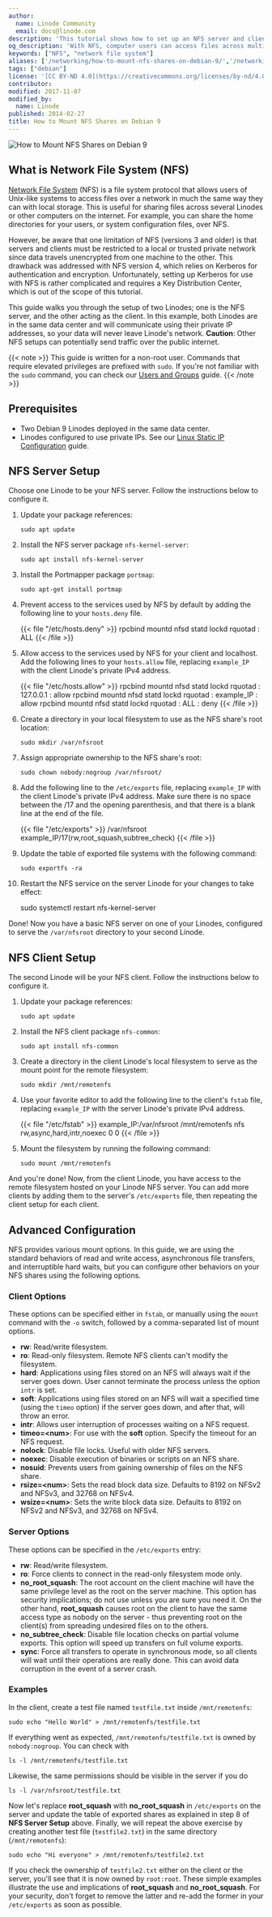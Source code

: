 ```yaml
---
author:
  name: Linode Community
  email: docs@linode.com
description: 'This tutorial shows how to set up an NFS server and client for remote file access on Debian.'
og_description: 'With NFS, computer users can access files across multiple servers on a network. This guide sets up two Linodes for file sharing as an NFS server and client.'
keywords: ["NFS", "network file system"]
aliases: ['/networking/how-to-mount-nfs-shares-on-debian-9/','/networking/basic-nfs-configuration-on-debian-7/','/networking/file-transfer/basic-nfs-debian/','/networking/how-to-mount-nfs-shares-on-debian-8/']
tags: ["debian"]
license: '[CC BY-ND 4.0](https://creativecommons.org/licenses/by-nd/4.0)'
contributor:
modified: 2017-11-07
modified_by:
  name: Linode
published: 2014-02-27
title: How to Mount NFS Shares on Debian 9
---
```


![How to Mount NFS Shares on Debian 9](mount-nfs-shares-deb-9-title.jpg "How to Mount NFS Shares on Debian 9")

## What is Network File System (NFS)

[Network File System](https://en.wikipedia.org/wiki/Network_File_System) (NFS) is a file system protocol that allows users of Unix-like systems to access files over a network in much the same way they can with local storage. This is useful for sharing files across several Linodes or other computers on the internet. For example, you can share the home directories for your users, or system configuration files, over NFS.

However, be aware that one limitation of NFS (versions 3 and older) is that servers and clients must be restricted to a local or trusted private network since data travels unencrypted from one machine to the other. This drawback was addressed with NFS version 4, which relies on Kerberos for authentication and encryption. Unfortunately, setting up Kerberos for use with NFS is rather complicated and requires a Key Distribution Center, which is out of the scope of this tutorial.

This guide walks you through the setup of two Linodes; one is the NFS server, and the other acting as the client. In this example, both Linodes are in the same data center and will communicate using their private IP addresses, so your data will never leave Linode's network. **Caution**: Other NFS setups can potentially send traffic over the public internet.

{{< note >}}
This guide is written for a non-root user. Commands that require elevated privileges are prefixed with `sudo`. If you're not familiar with the `sudo` command, you can check our [Users and Groups](/docs/tools-reference/linux-users-and-groups) guide.
{{< /note >}}

## Prerequisites

-   Two Debian 9 Linodes deployed in the same data center.
-   Linodes configured to use private IPs. See our [Linux Static IP Configuration](/docs/networking/linux-static-ip-configuration) guide.

## NFS Server Setup

Choose one Linode to be your NFS server. Follow the instructions below to configure it.

1.  Update your package references:

        sudo apt update

2.  Install the NFS server package `nfs-kernel-server`:

        sudo apt install nfs-kernel-server

3.  Install the Portmapper package `portmap`:

        sudo apt-get install portmap

4.  Prevent access to the services used by NFS by default by adding the following line to your `hosts.deny` file.

    {{< file "/etc/hosts.deny" >}}
rpcbind mountd nfsd statd lockd rquotad : ALL
{{< /file >}}

5.  Allow access to the services used by NFS for your client and localhost. Add the following lines to your `hosts.allow` file, replacing `example_IP` with the client Linode's private IPv4 address.

    {{< file "/etc/hosts.allow" >}}
rpcbind mountd nfsd statd lockd rquotad : 127.0.0.1 : allow
rpcbind mountd nfsd statd lockd rquotad : example_IP : allow
rpcbind mountd nfsd statd lockd rquotad : ALL : deny
{{< /file >}}

6.  Create a directory in your local filesystem to use as the NFS share's root location:

        sudo mkdir /var/nfsroot

7.  Assign appropriate ownership to the NFS share's root:

        sudo chown nobody:nogroup /var/nfsroot/

8.  Add the following line to the `/etc/exports` file, replacing `example_IP` with the client Linode's private IPv4 address. Make sure there is no space between the /17 and the opening parenthesis, and that there is a blank line at the end of the file.

    {{< file "/etc/exports" >}}
/var/nfsroot     example_IP/17(rw,root_squash,subtree_check)
{{< /file >}}

9.  Update the table of exported file systems with the following command:

        sudo exportfs -ra

10.  Restart the NFS service on the server Linode for your changes to take effect:

        sudo systemctl restart nfs-kernel-server

Done! Now you have a basic NFS server on one of your Linodes, configured to serve the `/var/nfsroot` directory to your second Linode.

## NFS Client Setup

The second Linode will be your NFS client. Follow the instructions below to configure it.

1.  Update your package references:

        sudo apt update

2.  Install the NFS client package `nfs-common`:

        sudo apt install nfs-common

3.  Create a directory in the client Linode's local filesystem to serve as the mount point for the remote filesystem:

        sudo mkdir /mnt/remotenfs

4.  Use your favorite editor to add the following line to the client's `fstab` file, replacing `example_IP` with the server Linode's private IPv4 address.

    {{< file "/etc/fstab" >}}
example_IP:/var/nfsroot /mnt/remotenfs nfs rw,async,hard,intr,noexec 0 0
{{< /file >}}

5.  Mount the filesystem by running the following command:

        sudo mount /mnt/remotenfs

And you're done! Now, from the client Linode, you have access to the remote filesystem hosted on your Linode NFS server. You can add more clients by adding them to the server's `/etc/exports` file, then repeating the client setup for each client.

## Advanced Configuration

NFS provides various mount options. In this guide, we are using the standard behaviors of read and write access, asynchronous file transfers, and interruptible hard waits, but you can configure other behaviors on your NFS shares using the following options.

### Client Options

These options can be specified either in `fstab`, or manually using the `mount` command with the `-o` switch, followed by a comma-separated list of mount options.

-   **rw**: Read/write filesystem.
-   **ro**: Read-only filesystem. Remote NFS clients can't modify the filesystem.
-   **hard**: Applications using files stored on an NFS will always wait if the server goes down. User cannot terminate the process unless the option `intr` is set.
-   **soft**: Applications using files stored on an NFS will wait a specified time (using the `timeo` option) if the server goes down, and after that, will throw an error.
-   **intr**: Allows user interruption of processes waiting on a NFS request.
-   **timeo=\<num\>**: For use with the **soft** option. Specify the timeout for an NFS request.
-   **nolock**: Disable file locks. Useful with older NFS servers.
-   **noexec**: Disable execution of binaries or scripts on an NFS share.
-   **nosuid**: Prevents users from gaining ownership of files on the NFS share.
-   **rsize=\<num\>**: Sets the read block data size. Defaults to 8192 on NFSv2 and NFSv3, and 32768 on NFSv4.
-   **wsize=\<num\>**: Sets the write block data size. Defaults to 8192 on NFSv2 and NFSv3, and 32768 on NFSv4.

### Server Options

These options can be specified in the `/etc/exports` entry:

-   **rw**: Read/write filesystem.
-   **ro**: Force clients to connect in the read-only filesystem mode only.
-   **no\_root\_squash**: The root account on the client machine will have the same privilege level as the root on the server machine. This option has security implications; do not use unless you are sure you need it. On the other hand, **root\_squash** causes root on the client to have the same access type as nobody on the server - thus preventing root on the client(s) from spreading undesired files on to the others.
-   **no\_subtree\_check**: Disable file location checks on partial volume exports. This option will speed up transfers on full volume exports.
-   **sync**: Force all transfers to operate in synchronous mode, so all clients will wait until their operations are really done. This can avoid data corruption in the event of a server crash.

### Examples

In the client, create a test file named `testfile.txt` inside `/mnt/remotenfs`:

    sudo echo "Hello World" > /mnt/remotenfs/testfile.txt

If everything went as expected, `/mnt/remotenfs/testfile.txt` is owned by `nobody:nogroup`. You can check with

    ls -l /mnt/remotenfs/testfile.txt

Likewise, the same permissions should be visible in the server if you do

    ls -l /var/nfsroot/testfile.txt

Now let's replace **root\_squash** with **no\_root\_squash** in `/etc/exports` on the server and update the table of exported shares as explained in step 8 of **NFS Server Setup** above. Finally, we will repeat the above exercise by creating another test file (`testfile2.txt`) in the same directory (`/mnt/remotenfs`):

    sudo echo "Hi everyone" > /mnt/remotenfs/testfile2.txt

If you check the ownership of `testfile2.txt` either on the client or the server, you'll see that it is now owned by `root:root`. These simple examples illustrate the use and implications of **root\_squash** and **no\_root\_squash**. For your security, don't forget to remove the latter and re-add the former in your `/etc/exports` as soon as possible.
